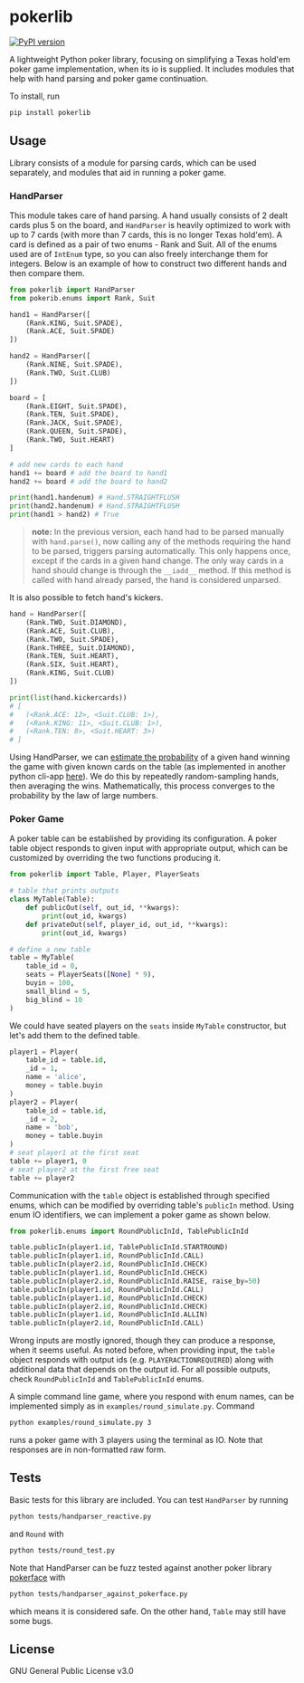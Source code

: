 # pokerlib
[![PyPI version](https://badge.fury.io/py/pokerlib.svg)](https://pypi.org/project/pokerlib)

A lightweight Python poker library, focusing on simplifying a Texas hold'em poker game implementation, when its io is supplied. It includes modules that help with hand parsing and poker game continuation.

To install, run
```bash
pip install pokerlib
```

## Usage
Library consists of a module for parsing cards, which can be used separately, and modules that aid in running a poker game.

### HandParser
This module takes care of hand parsing. A hand usually consists of 2 dealt cards plus 5 on the board, and `HandParser` is heavily optimized to work with up to 7 cards (with more than 7 cards, this is no longer Texas hold'em). A card is defined as a pair of two enums - Rank and Suit. All of the enums used are of `IntEnum` type, so you can also freely interchange them for integers. Below is an example of how to construct two different hands and then compare them.

```python
from pokerlib import HandParser
from pokerib.enums import Rank, Suit

hand1 = HandParser([
    (Rank.KING, Suit.SPADE),
    (Rank.ACE, Suit.SPADE)
])

hand2 = HandParser([
    (Rank.NINE, Suit.SPADE),
    (Rank.TWO, Suit.CLUB)
])

board = [
    (Rank.EIGHT, Suit.SPADE),
    (Rank.TEN, Suit.SPADE),
    (Rank.JACK, Suit.SPADE),
    (Rank.QUEEN, Suit.SPADE),
    (Rank.TWO, Suit.HEART)
]

# add new cards to each hand
hand1 += board # add the board to hand1
hand2 += board # add the board to hand2

print(hand1.handenum) # Hand.STRAIGHTFLUSH
print(hand2.handenum) # Hand.STRAIGHTFLUSH
print(hand1 > hand2) # True
```

> **note:**
> In the previous version, each hand had to be parsed manually with `hand.parse()`, now calling any of the methods requiring the hand to be parsed, triggers parsing automatically. This only happens once, except if the cards in a given hand change. The only way cards in a hand should change is through the `__iadd__` method. If this method is called with hand already parsed, the hand is considered unparsed.

It is also possible to fetch hand's kickers.

```python
hand = HandParser([
    (Rank.TWO, Suit.DIAMOND),
    (Rank.ACE, Suit.CLUB),
    (Rank.TWO, Suit.SPADE),
    (Rank.THREE, Suit.DIAMOND),
    (Rank.TEN, Suit.HEART),
    (Rank.SIX, Suit.HEART),
    (Rank.KING, Suit.CLUB)
])

print(list(hand.kickercards))
# [
#   (<Rank.ACE: 12>, <Suit.CLUB: 1>),
#   (<Rank.KING: 11>, <Suit.CLUB: 1>),
#   (<Rank.TEN: 8>, <Suit.HEART: 3>)
# ]
```
Using HandParser, we can [estimate the probability](https://github.com/kuco23/pokerlib/blob/master/examples/winning_probability.py) of a given hand winning the game with given known cards on the table (as implemented in another python cli-app [here](https://github.com/cookpete/poker-odds)). We do this by repeatedly random-sampling hands, then averaging the wins. Mathematically, this process converges to the probability by the law of large numbers.


### Poker Game
A poker table can be established by providing its configuration.
A poker table object responds to given input with appropriate output,
which can be customized by overriding the two functions producing it.

```python
from pokerlib import Table, Player, PlayerSeats

# table that prints outputs
class MyTable(Table):
    def publicOut(self, out_id, **kwargs):
        print(out_id, kwargs)
    def privateOut(self, player_id, out_id, **kwargs):
        print(out_id, kwargs)

# define a new table
table = MyTable(
    table_id = 0,
    seats = PlayerSeats([None] * 9),
    buyin = 100,
    small_blind = 5,
    big_blind = 10
)
```

We could have seated players on the `seats` inside `MyTable` constructor,
but let's add them to the defined table.

```python
player1 = Player(
    table_id = table.id,
    _id = 1,
    name = 'alice',
    money = table.buyin
)
player2 = Player(
    table_id = table.id,
    _id = 2,
    name = 'bob',
    money = table.buyin
)
# seat player1 at the first seat
table += player1, 0
# seat player2 at the first free seat
table += player2
```

Communication with the `table` object is established through specified enums,
which can be modified by overriding table's `publicIn` method.
Using enum IO identifiers, we can implement a poker game as shown below.

```python
from pokerlib.enums import RoundPublicInId, TablePublicInId

table.publicIn(player1.id, TablePublicInId.STARTROUND)
table.publicIn(player1.id, RoundPublicInId.CALL)
table.publicIn(player2.id, RoundPublicInId.CHECK)
table.publicIn(player1.id, RoundPublicInId.CHECK)
table.publicIn(player2.id, RoundPublicInId.RAISE, raise_by=50)
table.publicIn(player1.id, RoundPublicInId.CALL)
table.publicIn(player1.id, RoundPublicInId.CHECK)
table.publicIn(player2.id, RoundPublicInId.CHECK)
table.publicIn(player1.id, RoundPublicInId.ALLIN)
table.publicIn(player2.id, RoundPublicInId.CALL)
```

Wrong inputs are mostly ignored, though they can produce a response, when it seems useful. As noted before, when providing input, the `table` object responds with output ids (e.g. `PLAYERACTIONREQUIRED`) along with additional data that depends on the output id. For all possible outputs, check `RoundPublicInId` and `TablePublicInId` enums.

A simple command line game, where you respond with enum names, can be implemented simply as in `examples/round_simulate.py`. Command
```bash
python examples/round_simulate.py 3
```
runs a poker game with 3 players using the terminal as IO. Note that responses are in non-formatted raw form.


## Tests
Basic tests for this library are included. You can test `HandParser` by running
```bash
python tests/handparser_reactive.py
```
and `Round` with
```bash
python tests/round_test.py
```
Note that HandParser can be fuzz tested against another poker library [pokerface](https://github.com/AussieSeaweed/pokerface) with
```bash
python tests/handparser_against_pokerface.py
```
which means it is considered safe. On the other hand, `Table` may still have some bugs.

## License
GNU General Public License v3.0
